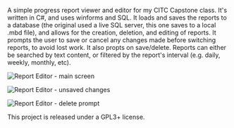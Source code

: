 A simple progress report viewer and editor for my CITC Capstone class. It's written in C#, and uses winforms and SQL.
It loads and saves the reports to a database (the original used a live SQL server, this one saves to a local .mbd file), and allows for the creation, deletion, and editing of reports.
It prompts the user to save or cancel any changes made before switching reports, to avoid lost work. It also propts on save/delete.
Reports can either be searched by text content, or filtered by the report's interval (e.g. daily, weekly, monthly, etc).

![Report Editor - main screen](https://user-images.githubusercontent.com/83547705/117720007-be92a800-b1a3-11eb-8484-717931008056.png)

![Report Editor - unsaved changes](https://user-images.githubusercontent.com/83547705/117720039-c5b9b600-b1a3-11eb-80cd-63c7d9ff95c9.png)

![Report Editor - delete prompt](https://user-images.githubusercontent.com/83547705/117720047-c8b4a680-b1a3-11eb-84eb-0fe25c365866.png)

This project is released under a GPL3+ license.
